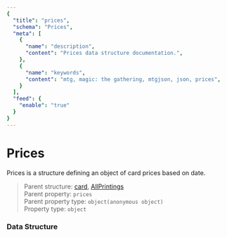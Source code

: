 ```yaml
---
{
  "title": "prices",
  "schema": "Prices",
  "meta": [
    {
      "name": "description",
      "content": "Prices data structure documentation.",
    },
    {
      "name": "keywords",
      "content": "mtg, magic: the gathering, mtgjson, json, prices",
    }
  ],
  "feed": {
    "enable": "true"
  }
}
---
```


# Prices

Prices is a structure defining an object of card prices based on date.

> Parent structure: [card](../card), [AllPrintings](../../file/all-printings)  
> Parent property: `prices`  
> Parent property type: `object(anonymous object)`  
> Property type: `object`  

### Data Structure

<Documentation/>

